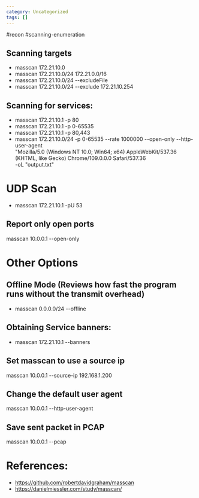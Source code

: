 ```yaml
---
category: Uncategorized
tags: []
---
```

#recon #scanning-enumeration
## Scanning targets
- masscan 172.21.10.0
- masscan 172.21.10.0/24 172.21.0.0/16
- masscan 172.21.10.0/24 --excludeFile <File>
- masscan 172.21.10.0/24 --exclude 172.21.10.254

## Scanning for services: 
- masscan  172.21.10.1 -p 80
- masscan  172.21.10.1 -p 0-65535
- masscan  172.21.10.1 -p 80,443
- masscan 172.21.10.0/24 -p 0-65535 --rate 1000000 --open-only --http-user-agent \
"Mozilla/5.0 (Windows NT 10.0; Win64; x64) AppleWebKit/537.36 (KHTML, like Gecko) Chrome/109.0.0.0 Safari/537.36\
 -oL "output.txt"
# UDP Scan
- masscan 172.21.10.1 -pU 53

## Report only open ports
masscan 10.0.0.1 --open-only

# Other Options
## Offline Mode (Reviews how fast the program runs without the transmit overhead)
- masscan 0.0.0.0/24 --offline

## Obtaining Service banners:
- masscan 172.21.10.1 --banners

## Set masscan to use a source ip
masscan 10.0.0.1 --source-ip 192.168.1.200

## Change the default user agent
masscan 10.0.0.1 --http-user-agent <user-agent>

## Save sent packet in PCAP
masscan 10.0.0.1 --pcap <filename>

# References:

- https://github.com/robertdavidgraham/masscan
- https://danielmiessler.com/study/masscan/

